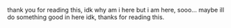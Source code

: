 thank you for reading this, idk why am i here but i am here, sooo... maybe ill do something good in here idk, thanks for reading this.
